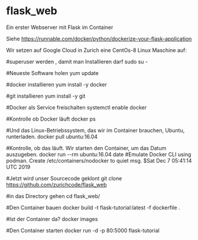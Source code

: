 # flask_web
Ein erster Webserver mit Flask im Container

Siehe
https://runnable.com/docker/python/dockerize-your-flask-application

Wir setzen auf Google Cloud in Zurich eine CentOs-8 Linux Maschine auf:

#superuser werden , damit man Installieren darf
sudo su -

#Neueste Software holen
yum update

#docker installieren
yum install -y docker

#git installieren
yum install -y git

#Docker als Service freischalten
systemctl enable docker

#Kontrolle ob Docker läuft
docker ps

#Und das Linux-Betriebssystem, das wir im Container brauchen, Ubuntu, runterladen.
docker pull ubuntu:16.04

#Kontrolle, ob das läuft. Wir starten den Container, um das Datum auszugeben.
docker run --rm ubuntu:16.04 date
#Emulate Docker CLI using podman. Create /etc/containers/nodocker to quiet msg.
$Sat Dec  7 05:41:14 UTC 2019

#Jetzt wird unser Sourcecode geklont
git clone https://github.com/zurichcode/flask_web

#in das Directory gehen
cd flask_web/

#Den Container bauen
docker build -t flask-tutorial:latest -f dockerfile  .

#Ist der Container da?
docker images

#Den Container starten
docker run -d -p 80:5000 flask-tutorial







